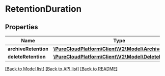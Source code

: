 # RetentionDuration

## Properties
Name | Type | Description | Notes
------------ | ------------- | ------------- | -------------
**archiveRetention** | [**\PureCloudPlatform\Client\V2\Model\ArchiveRetention**](ArchiveRetention.md) |  | [optional] 
**deleteRetention** | [**\PureCloudPlatform\Client\V2\Model\DeleteRetention**](DeleteRetention.md) |  | [optional] 

[[Back to Model list]](../README.md#documentation-for-models) [[Back to API list]](../README.md#documentation-for-api-endpoints) [[Back to README]](../README.md)


